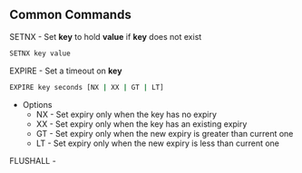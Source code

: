
## Common Commands

SETNX - Set **key** to hold **value** if **key** does not exist
``` bash
SETNX key value  
```

EXPIRE - Set a timeout on **key**
```bash
EXPIRE key seconds [NX | XX | GT | LT]
```
* Options
	* NX - Set expiry only when the key has no expiry
	* XX - Set expiry only when the key has an existing expiry
	* GT - Set expiry only when the new expiry is greater than current one
	* LT - Set expiry only when the new expiry is less than current one

FLUSHALL - 